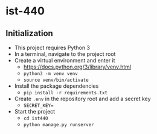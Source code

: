 # ist-440

## Initialization

* This project requires Python 3
* In a terminal, navigate to the project root
* Create a virtual environment and enter it
  * https://docs.python.org/3/library/venv.html
  * `python3 -m venv venv`
  * `source venv/bin/activate`
* Install the package dependencies
  * `pip install -r requirements.txt`
* Create `.env` in the repository root and add a secret key
  * `SECRET_KEY=`
* Start the project
  * `cd ist440`
  * `python manage.py runserver`
